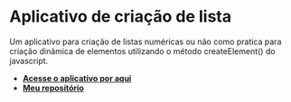 # Aplicativo de criação de lista

Um aplicativo para criação de listas numéricas ou não como pratica para criação dinâmica de elementos utilizando o método createElement() do javascript.

* **[Acesse o aplicativo por aqui](https://akumanoir.github.io/List-creation-app/)**
* **[Meu reposítório](https://github.com/Akumanoir?tab=repositories)**